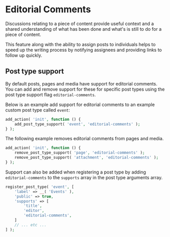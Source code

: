 # Editorial Comments

Discussions relating to a piece of content provide useful context and a shared understanding of what has been done and what's is still to do for a piece of content.

This feature along with the ability to assign posts to individuals helps to speed up the writing process by notifying assignees and providing links to follow up quickly.

## Post type support

By default posts, pages and media have support for editorial comments. You can add and remove support for these for specific post types using the post type support flag `editorial-comments`.

Below is an example add support for editorial comments to an example custom post type called `event`:

```php
add_action( 'init', function () {
	add_post_type_support( 'event', 'editorial-comments' );
} );
```

The following example removes editorial comments from pages and media.

```php
add_action( 'init', function () {
	remove_post_type_support( 'page', 'editorial-comments' );
	remove_post_type_support( 'attachment', 'editorial-comments' );
} );
```

Support can also be added when registering a post type by adding `editorial-comments` to the `supports` array in the post type arguments array.

```php
register_post_type( 'event', [
	'label' => __( 'Events' ),
	'public' => true,
	'supports' => [
		'title',
		'editor',
		'editorial-comments',
	]
	// ... etc ...
] );
```
